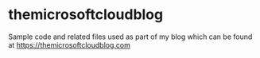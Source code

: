 # themicrosoftcloudblog
Sample code and related files used as part of my blog which can be found at https://themicrosoftcloudblog.com

